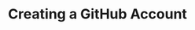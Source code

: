 ---
layout: slideshow
title: Creating a GitHub Account
slides:

    - content: |

        # Creating a GitHub Account
        _A step by step guide_


    - content: |
        
        GitHub is a hosting service for Git,
        just as Gmail is a hosting service for email.

      notes: |

        There are other Git hosting services, for example
        BitBucket and Beanstalk are two of the more popular ones.

        GitHub is the most popular Git platform for open source
        projects.




    - content: |

        Your GitHub Account is your public profile
        for all code projects you own or contribute to.

    - content: |

        ## Sign Up for GitHub

        Go to the [GitHub Home Page](https://github.com/) and fill in your details.

        Your username will also be used as your GitHub web address.


      notes: |

        Your username can be changed later, though it is not recommended as it can sometimes break some links within GitHub.

        Choose a short and memorable username you won't be embarrassed to share in a professional setting.



    - content: |

        Choose the free account and click "Finish sign up".

      notes: |

        Free accounts allow you to have unlimited public projects,
        but if you'd like to have private projects then you will
        need to change to a paid account.




    - content: |

        ## Verify Your Email Address

        GitHub will have sent you an account confirmation email.
        Open the email and click "Verify Email Address"

        You should be taken to your GitHub home page.

      notes: |

        Some GitHub features will not work correctly until you
        verify your account, so it would be a good idea to do
        this as soon as possible.




    - content: |

        ## Complete Your Profile

        Go to your profile page to update your details.


    - content: |

        Click on "Edit Profile"


    - content: |

        ### Profile Picture

        Your profile picture will be displayed alongside 
        your username for any activity you do on GitHub.

        Uploading a picture is optional.

    - content: |

        ### Name

        You name will be displayed publicly.

        Most people use their real full name to make
        it easy for others to find them.

        You can use a false name or pseudonym if you prefer.


    - content: |

        ### Public Email

        Showing your email address on your profile is optional.
        We recommend selecting "Don't show my email address".


    - content: |

        ### URL

        If you have a personal website you'd like to promote
        to other GitHub users, you can enter it here.


    - content: |

        ### Company

        This field is optional, and is for making it easier
        for GitHub users to identify each other.

    - content: |

        ### Location

        This field is optional.
        It can also be as detailed or as vague as you like.

        Many users simply enter their country.


    - content: |

        ### Save your profile

        Click "Update profile" to save your changes.

    - content: |

        ## Sharing Your Profile

        People can find your GitHub profile at
        https://github.com/{your-username}

    - content: |

        Great! You've successfully set up your GitHub profile.



    

---